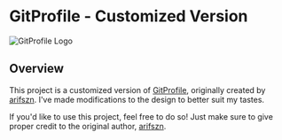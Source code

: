 # GitProfile - Customized Version

![GitProfile Logo](https://user-images.githubusercontent.com/45073703/177566625-9b84e793-4559-4475-ba54-8d3d5f4123d4.png)

## Overview

This project is a customized version of [GitProfile](https://github.com/arifszn/gitprofile), originally created by [arifszn](https://github.com/arifszn). I've made modifications to the design to better suit my tastes.

If you'd like to use this project, feel free to do so! Just make sure to give proper credit to the original author, [arifszn](https://github.com/arifszn/gitprofile).
